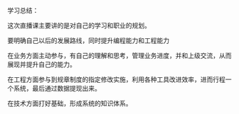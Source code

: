 学习总结：

这次直播课主要讲的是对自己的学习和职业的规划。

要明确自己以后的发展路线，同时提升编程能力和工程能力

在业务方面主动参与，有自己的理解和思考，管理业务进度，并和上级交流，从而展现并提升自己的能力。

在工程方面参与到规章制度的指定修改实施，利用各种工具改进效率，进而行程一个系统，最后通过数据提现出来。

在技术方面打好基础，形成系统的知识体系。
